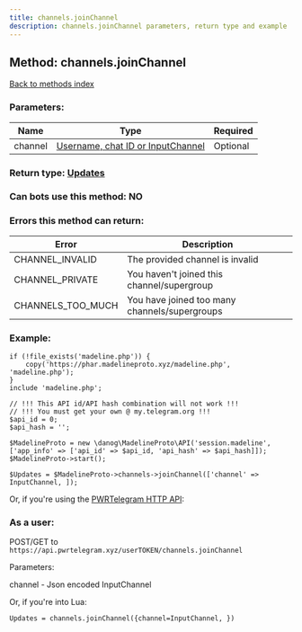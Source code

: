 ```yaml
---
title: channels.joinChannel
description: channels.joinChannel parameters, return type and example
---
```

## Method: channels.joinChannel  
[Back to methods index](index.md)


### Parameters:

| Name     |    Type       | Required |
|----------|---------------|----------|
|channel|[Username, chat ID or InputChannel](../types/InputChannel.md) | Optional|


### Return type: [Updates](../types/Updates.md)

### Can bots use this method: **NO**


### Errors this method can return:

| Error    | Description   |
|----------|---------------|
|CHANNEL_INVALID|The provided channel is invalid|
|CHANNEL_PRIVATE|You haven't joined this channel/supergroup|
|CHANNELS_TOO_MUCH|You have joined too many channels/supergroups|


### Example:


```
if (!file_exists('madeline.php')) {
    copy('https://phar.madelineproto.xyz/madeline.php', 'madeline.php');
}
include 'madeline.php';

// !!! This API id/API hash combination will not work !!!
// !!! You must get your own @ my.telegram.org !!!
$api_id = 0;
$api_hash = '';

$MadelineProto = new \danog\MadelineProto\API('session.madeline', ['app_info' => ['api_id' => $api_id, 'api_hash' => $api_hash]]);
$MadelineProto->start();

$Updates = $MadelineProto->channels->joinChannel(['channel' => InputChannel, ]);
```

Or, if you're using the [PWRTelegram HTTP API](https://pwrtelegram.xyz):



### As a user:

POST/GET to `https://api.pwrtelegram.xyz/userTOKEN/channels.joinChannel`

Parameters:

channel - Json encoded InputChannel




Or, if you're into Lua:

```
Updates = channels.joinChannel({channel=InputChannel, })
```

